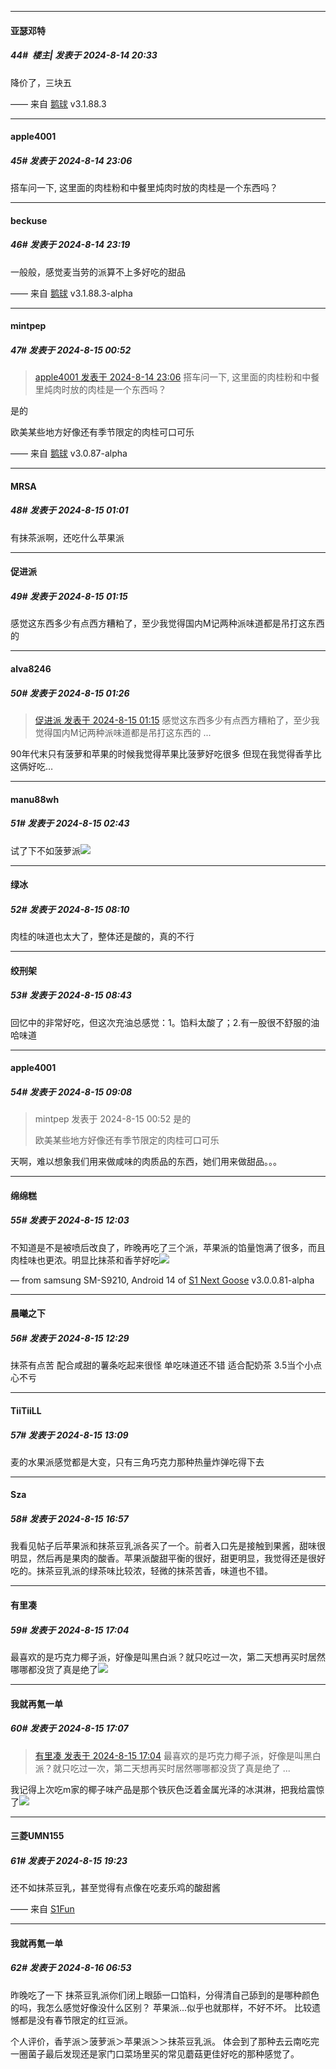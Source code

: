 ﻿
*****

####  亚瑟邓特  
##### 44#         楼主| 发表于 2024-8-14 20:33

降价了，三块五

—— 来自 [鹅球](https://www.pgyer.com/GcUxKd4w) v3.1.88.3


*****

####  apple4001  
##### 45#       发表于 2024-8-14 23:06

搭车问一下, 这里面的肉桂粉和中餐里炖肉时放的肉桂是一个东西吗？


*****

####  beckuse  
##### 46#       发表于 2024-8-14 23:19

一般般，感觉麦当劳的派算不上多好吃的甜品

—— 来自 [鹅球](https://www.pgyer.com/xfPejhuq) v3.1.88.3-alpha


*****

####  mintpep  
##### 47#       发表于 2024-8-15 00:52

<blockquote><a href="httphttps://bbs.saraba1st.com/2b/forum.php?mod=redirect&amp;goto=findpost&amp;pid=65896229&amp;ptid=2194275" target="_blank">apple4001 发表于 2024-8-14 23:06</a>
搭车问一下, 这里面的肉桂粉和中餐里炖肉时放的肉桂是一个东西吗？</blockquote>
是的

欧美某些地方好像还有季节限定的肉桂可口可乐

—— 来自 [鹅球](https://www.pgyer.com/xfPejhuq) v3.0.87-alpha


*****

####  MRSA  
##### 48#       发表于 2024-8-15 01:01

有抹茶派啊，还吃什么苹果派


*****

####  促进派  
##### 49#       发表于 2024-8-15 01:15

感觉这东西多少有点西方糟粕了，至少我觉得国内M记两种派味道都是吊打这东西的


*****

####  alva8246  
##### 50#       发表于 2024-8-15 01:26

<blockquote><a href="httphttps://bbs.saraba1st.com/2b/forum.php?mod=redirect&amp;goto=findpost&amp;pid=65896903&amp;ptid=2194275" target="_blank">促进派 发表于 2024-8-15 01:15</a>
感觉这东西多少有点西方糟粕了，至少我觉得国内M记两种派味道都是吊打这东西的 ...</blockquote>
90年代末只有菠萝和苹果的时候我觉得苹果比菠萝好吃很多
但现在我觉得香芋比这俩好吃…


*****

####  manu88wh  
##### 51#       发表于 2024-8-15 02:43

试了下不如菠萝派<img src="https://static.saraba1st.com/image/smiley/face2017/013.png" referrerpolicy="no-referrer">


*****

####  绿冰  
##### 52#       发表于 2024-8-15 08:10

肉桂的味道也太大了，整体还是酸的，真的不行


*****

####  绞刑架  
##### 53#       发表于 2024-8-15 08:43

回忆中的非常好吃，但这次充油总感觉：1。馅料太酸了；2.有一股很不舒服的油哈味道


*****

####  apple4001  
##### 54#       发表于 2024-8-15 09:08

<blockquote>mintpep 发表于 2024-8-15 00:52
是的

欧美某些地方好像还有季节限定的肉桂可口可乐</blockquote>
天啊，难以想象我们用来做咸味的肉质品的东西，她们用来做甜品。。。


*****

####  绵绵糕  
##### 55#       发表于 2024-8-15 12:03

不知道是不是被喷后改良了，昨晚再吃了三个派，苹果派的馅量饱满了很多，而且肉桂味也更浓。明显比抹茶和香芋好吃<img src="https://static.saraba1st.com/image/smiley/face2017/074.png" referrerpolicy="no-referrer">

— from samsung SM-S9210, Android 14 of [S1 Next Goose](https://pan.baidu.com/s/1mi43uRm) v3.0.0.81-alpha


*****

####  晨曦之下  
##### 56#       发表于 2024-8-15 12:29

抹茶有点苦 配合咸甜的薯条吃起来很怪 
单吃味道还不错 适合配奶茶 3.5当个小点心不亏


*****

####  TiiTiiLL  
##### 57#       发表于 2024-8-15 13:09

麦的水果派感觉都是大变，只有三角巧克力那种热量炸弹吃得下去


*****

####  Sza  
##### 58#       发表于 2024-8-15 16:57

我看见帖子后苹果派和抹茶豆乳派各买了一个。前者入口先是接触到果酱，甜味很明显，然后再是果肉的酸香。苹果派酸甜平衡的很好，甜更明显，我觉得还是很好吃的。抹茶豆乳派的绿茶味比较浓，轻微的抹茶苦香，味道也不错。


*****

####  有里凑  
##### 59#       发表于 2024-8-15 17:04

最喜欢的是巧克力椰子派，好像是叫黑白派？就只吃过一次，第二天想再买时居然哪哪都没货了真是绝了<img src="https://static.saraba1st.com/image/smiley/face2017/001.png" referrerpolicy="no-referrer">

*****

####  我就再氪一单  
##### 60#       发表于 2024-8-15 17:07

<blockquote><a href="httphttps://bbs.saraba1st.com/2b/forum.php?mod=redirect&amp;goto=findpost&amp;pid=65902587&amp;ptid=2194275" target="_blank">有里凑 发表于 2024-8-15 17:04</a>
最喜欢的是巧克力椰子派，好像是叫黑白派？就只吃过一次，第二天想再买时居然哪哪都没货了真是绝了 ...</blockquote>
我记得上次吃m家的椰子味产品是那个铁灰色泛着金属光泽的冰淇淋，把我给震惊了<img src="https://static.saraba1st.com/image/smiley/face2017/044.png" referrerpolicy="no-referrer">


*****

####  三菱UMN155  
##### 61#       发表于 2024-8-15 19:23

还不如抹茶豆乳，甚至觉得有点像在吃麦乐鸡的酸甜酱

—— 来自 [S1Fun](https://s1fun.koalcat.com)


*****

####  我就再氪一单  
##### 62#       发表于 2024-8-16 06:53

昨晚吃了一下
抹茶豆乳派你们闭上眼舔一口馅料，分得清自己舔到的是哪种颜色的吗，我怎么感觉好像没什么区别？
苹果派...似乎也就那样，不好不坏。
比较遗憾都是没有春节限定的红豆派。

个人评价，香芋派＞菠萝派＞苹果派＞＞抹茶豆乳派。
体会到了那种去云南吃完一圈菌子最后发现还是家门口菜场里买的常见蘑菇更佳好吃的那种感觉了。

